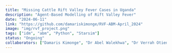 ```yaml
---
title: "Missing Cattle Rift Valley Fever Cases in Uganda"
description: "Agent-Based Modelling of Rift Valley Fever"
date: "2024-06-11"
link: "https://github.com/damariskimonge/RVF-ABM-April_2024"
image: "img/rvf_project.png"
tags: ["idm", "abm", "Python", "Starsim"]
status: "Ongoing"
collaborators: ["Damaris Kimonge", "Dr Abel Walekhwa", "Dr Verrah Otiende", "Dr Godfrey Madigu"]
---
```


